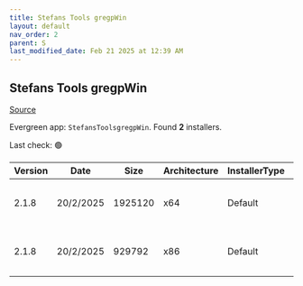 ```yaml
---
title: Stefans Tools gregpWin
layout: default
nav_order: 2
parent: S
last_modified_date: Feb 21 2025 at 12:39 AM
---
```


## Stefans Tools gregpWin

[Source](https://tools.stefankueng.com/grepWin.html)

Evergreen app: `StefansToolsgregpWin`. Found **2** installers.

Last check: 🟢

| Version | Date      | Size    | Architecture | InstallerType | Type | URI                                                                                                                                                                          |
| ------- | --------- | ------- | ------------ | ------------- | ---- | ---------------------------------------------------------------------------------------------------------------------------------------------------------------------------- |
| 2.1.8   | 20/2/2025 | 1925120 | x64          | Default       | msi  | [https://github.com/stefankueng/grepWin/releases/download/2.1.8/grepWin-2.1.8-x64.msi](https://github.com/stefankueng/grepWin/releases/download/2.1.8/grepWin-2.1.8-x64.msi) |
| 2.1.8   | 20/2/2025 | 929792  | x86          | Default       | msi  | [https://github.com/stefankueng/grepWin/releases/download/2.1.8/grepWin-2.1.8.msi](https://github.com/stefankueng/grepWin/releases/download/2.1.8/grepWin-2.1.8.msi)         |

